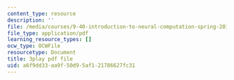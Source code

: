 ```yaml
---
content_type: resource
description: ''
file: /media/courses/9-40-introduction-to-neural-computation-spring-2018/a6f9dd33aa9f50d95af121786627fc31_r1VX3WXrYUw.pdf
file_type: application/pdf
learning_resource_types: []
ocw_type: OCWFile
resourcetype: Document
title: 3play pdf file
uid: a6f9dd33-aa9f-50d9-5af1-21786627fc31
---
```

